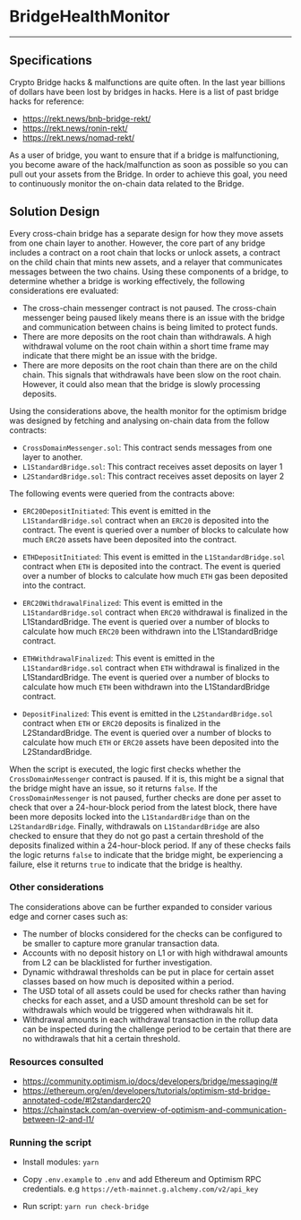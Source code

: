 # BridgeHealthMonitor
-------

## Specifications
Crypto Bridge hacks & malfunctions are quite often. In the last year billions of dollars have been lost by bridges in 
hacks. Here is a list of past bridge hacks for reference:

- https://rekt.news/bnb-bridge-rekt/
- https://rekt.news/ronin-rekt/
- https://rekt.news/nomad-rekt/


As a user of bridge, you want to ensure that if a bridge is malfunctioning, you become aware of the hack/malfunction 
as soon as possible so you can pull out your assets from the Bridge. In order to achieve this goal, you need to 
continuously monitor the on-chain data related to the Bridge. 

## Solution Design

Every cross-chain bridge has a separate design for how they move assets from one chain layer to another. However,
the core part of any bridge includes a contract on a root chain that locks or unlock assets, a contract on the child
chain that mints new assets, and a relayer that communicates messages between the two chains. Using these components of 
a bridge, to determine whether a bridge is working effectively, the following considerations ere evaluated:
- The cross-chain messenger contract is not paused. The cross-chain messenger being paused likely means there is an issue
  with the bridge and communication between chains is being limited to protect funds. 
- There are more deposits on the root chain than withdrawals. A high withdrawal volume on the root chain within a short time frame may
  indicate that there might be an issue with the bridge.
- There are more deposits on the root chain than there are on the child chain. This signals that withdrawals have been
  slow on the root chain. However, it could also mean that the bridge is slowly processing deposits.

Using the considerations above, the health monitor for the optimism bridge was designed by fetching and analysing on-chain
data from the follow contracts: 
- `CrossDomainMessenger.sol`: This contract sends messages from one layer to another.
- `L1StandardBridge.sol`: This contract receives asset deposits on layer 1
- `L2StandardBridge.sol`: This contract receives asset deposits on layer 2

The following events were queried from the contracts above:
- `ERC20DepositInitiated`: This event is emitted in the `L1StandardBridge.sol` contract when an `ERC20` is
  deposited into the contract. The event is queried over a number of blocks to calculate how much `ERC20` assets 
  have been deposited into the contract. 
  
- `ETHDepositInitiated`: This event is emitted in the `L1StandardBridge.sol` contract when `ETH` is
  deposited into the contract. The event is queried over a number of blocks to calculate how much `ETH`
  gas been deposited into the contract.

- `ERC20WithdrawalFinalized`: This event is emitted in the `L1StandardBridge.sol` contract when `ERC20` withdrawal is
  finalized in the L1StandardBridge. The event is queried over a number of blocks to calculate how much `ERC20`
  been withdrawn into the L1StandardBridge contract.

- `ETHWithdrawalFinalized`: This event is emitted in the `L1StandardBridge.sol` contract when `ETH` withdrawal is
  finalized in the L1StandardBridge. The event is queried over a number of blocks to calculate how much `ETH`
  been withdrawn into the L1StandardBridge contract.

- `DepositFinalized`: This event is emitted in the `L2StandardBridge.sol` contract when `ETH` or `ERC20` deposits is
  finalized in the L2StandardBridge. The event is queried over a number of blocks to calculate how much `ETH` or `ERC20`
  assets have been deposited into the L2StandardBridge.

When the script is executed, the logic first checks whether the `CrossDomainMessenger` contract is paused. If it is,
this might be a signal that the bridge might have an issue, so it returns `false`. If the `CrossDomainMessenger` is not paused,
further checks are done per asset to check that over a 24-hour-block period from the latest block, 
there have been more deposits locked into the `L1StandardBridge` than on the `L2StandardBridge`. Finally, withdrawals
on `L1StandardBridge` are also checked to ensure that they do not go past a certain threshold of the deposits finalized 
within a 24-hour-block period. If any of these checks fails the logic returns `false` to indicate that the bridge might, 
be experiencing a failure, else it returns `true` to indicate that the bridge is healthy. 

### Other considerations
The considerations above can be further expanded to consider various edge and corner cases such as:
- The number of blocks considered for the checks can be configured to be smaller to capture more granular transaction
  data.
- Accounts with no deposit history on L1 or with high withdrawal amounts from L2 can be blacklisted for further investigation.
- Dynamic withdrawal thresholds can be put in place for certain asset classes based on how much is deposited 
  within a period.
- The USD total of all assets could be used for checks rather than having checks for each asset, and a USD amount threshold 
  can be set for withdrawals which would be triggered when withdrawals hit it. 
- Withdrawal amounts in each withdrawal transaction in the rollup data can be inspected during the challenge period to
  be certain that there are no withdrawals that hit a certain threshold.

### Resources consulted 
- https://community.optimism.io/docs/developers/bridge/messaging/# 
- https://ethereum.org/en/developers/tutorials/optimism-std-bridge-annotated-code/#l2standarderc20
- https://chainstack.com/an-overview-of-optimism-and-communication-between-l2-and-l1/ 

### Running the script
- Install modules: `yarn`

- Copy `.env.example` to `.env` and add Ethereum and Optimism RPC credentials. e.g 
  `https://eth-mainnet.g.alchemy.com/v2/api_key`

- Run script: `yarn run check-bridge`
